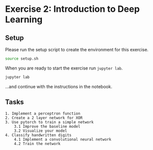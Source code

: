 # Exercise 2: Introduction to Deep Learning

## Setup

Please run the setup script to create the environment for this exercise.

```bash
source setup.sh
```

When you are ready to start the exercise run `jupyter lab`.
```bash
jupyter lab
```

...and continue with the instructions in the notebook.

## Tasks
    1. Implement a perceptron function
    2. Create a 2 layer network for XOR
    3. Use pytorch to train a simple network
        3.1 Improve the baseline model
        3.2 Visualize your model
    4. Classify handwritten digits
        4.1 Implement a convolutional neural network
        4.2 Train the network
